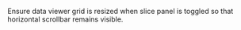 Ensure data viewer grid is resized when slice panel is toggled so that horizontal scrollbar remains visible.